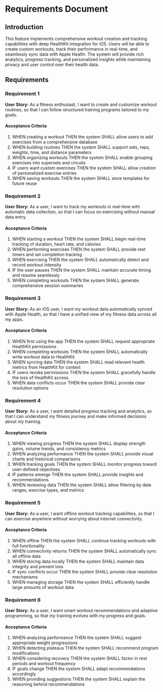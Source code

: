 # Requirements Document

## Introduction

This feature implements comprehensive workout creation and tracking capabilities with deep HealthKit integration for iOS. Users will be able to create custom workouts, track their performance in real-time, and seamlessly sync data with Apple Health. The system will provide rich analytics, progress tracking, and personalized insights while maintaining privacy and user control over their health data.

## Requirements

### Requirement 1

**User Story:** As a fitness enthusiast, I want to create and customize workout routines, so that I can follow structured training programs tailored to my goals.

#### Acceptance Criteria

1. WHEN creating a workout THEN the system SHALL allow users to add exercises from a comprehensive database
2. WHEN building routines THEN the system SHALL support sets, reps, weights, time, and distance parameters
3. WHEN organizing workouts THEN the system SHALL enable grouping exercises into supersets and circuits
4. IF users want custom exercises THEN the system SHALL allow creation of personalized exercise entries
5. WHEN saving workouts THEN the system SHALL store templates for future reuse

### Requirement 2

**User Story:** As a user, I want to track my workouts in real-time with automatic data collection, so that I can focus on exercising without manual data entry.

#### Acceptance Criteria

1. WHEN starting a workout THEN the system SHALL begin real-time tracking of duration, heart rate, and calories
2. WHEN performing exercises THEN the system SHALL provide rest timers and set completion tracking
3. WHEN exercising THEN the system SHALL automatically detect and record workout intensity
4. IF the user pauses THEN the system SHALL maintain accurate timing and resume seamlessly
5. WHEN completing workouts THEN the system SHALL generate comprehensive session summaries

### Requirement 3

**User Story:** As an iOS user, I want my workout data automatically synced with Apple Health, so that I have a unified view of my fitness data across all my apps.

#### Acceptance Criteria

1. WHEN first using the app THEN the system SHALL request appropriate HealthKit permissions
2. WHEN completing workouts THEN the system SHALL automatically write workout data to HealthKit
3. WHEN syncing data THEN the system SHALL read relevant health metrics from HealthKit for context
4. IF users revoke permissions THEN the system SHALL gracefully handle the loss of HealthKit access
5. WHEN data conflicts occur THEN the system SHALL provide clear resolution options

### Requirement 4

**User Story:** As a user, I want detailed progress tracking and analytics, so that I can understand my fitness journey and make informed decisions about my training.

#### Acceptance Criteria

1. WHEN viewing progress THEN the system SHALL display strength gains, volume trends, and consistency metrics
2. WHEN analyzing performance THEN the system SHALL provide visual charts and historical comparisons
3. WHEN tracking goals THEN the system SHALL monitor progress toward user-defined objectives
4. IF patterns emerge THEN the system SHALL provide insights and recommendations
5. WHEN reviewing data THEN the system SHALL allow filtering by date ranges, exercise types, and metrics

### Requirement 5

**User Story:** As a user, I want offline workout tracking capabilities, so that I can exercise anywhere without worrying about internet connectivity.

#### Acceptance Criteria

1. WHEN offline THEN the system SHALL continue tracking workouts with full functionality
2. WHEN connectivity returns THEN the system SHALL automatically sync all offline data
3. WHEN storing data locally THEN the system SHALL maintain data integrity and prevent loss
4. IF sync conflicts occur THEN the system SHALL provide clear resolution mechanisms
5. WHEN managing storage THEN the system SHALL efficiently handle large amounts of workout data

### Requirement 6

**User Story:** As a user, I want smart workout recommendations and adaptive programming, so that my training evolves with my progress and goals.

#### Acceptance Criteria

1. WHEN analyzing performance THEN the system SHALL suggest appropriate weight progressions
2. WHEN detecting plateaus THEN the system SHALL recommend program modifications
3. WHEN considering recovery THEN the system SHALL factor in rest periods and workout frequency
4. IF goals change THEN the system SHALL adapt recommendations accordingly
5. WHEN providing suggestions THEN the system SHALL explain the reasoning behind recommendations